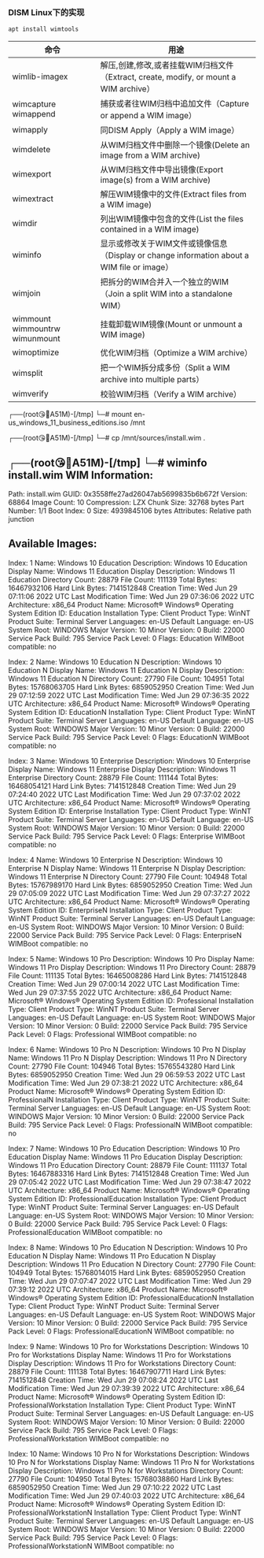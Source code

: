 ### DISM Linux下的实现
```bash
apt install wimtools
```

|            命令                  |             用途                                                                        |
|---------------------------------|------------------------------------------------------------------------------------------|
|wimlib-imagex                    |解压,创建,修改,或者挂载WIM归档文件（Extract, create, modify, or mount a WIM archive）          |
|wimcapture  wimappend            |捕获或者往WIM归档中追加文件（Capture or append a WIM image）                                  |              
|wimapply                         |同DISM Apply（Apply a WIM image）                                                          |
|wimdelete                        |从WIM归档文件中删除一个镜像(Delete an image from a WIM archive)                               |
|wimexport                         |从WIM归档文件中导出镜像(Export image(s) from a WIM archive)                                 |
|wimextract                        |解压WIM镜像中的文件(Extract files from a WIM image)                                        |
|wimdir                            |列出WIM镜像中包含的文件(List the files contained in a WIM image)                            |
|wiminfo                           |显示或修改关于WIM文件或镜像信息（Display or change information about a WIM file or image）    |
|wimjoin                           |把拆分的WIM合并入一个独立的WIM（Join a split WIM into a standalone WIM）                     |
|wimmount  wimmountrw  wimunmount  |挂载卸载WIM镜像(Mount or unmount a WIM image)                                             |
|wimoptimize                       |优化WIM归档（Optimize a WIM archive）                                                     |
|wimsplit                          |把一个WIM拆分成多份（Split a WIM archive into multiple parts）                              |
|wimverify                         |校验WIM归档（Verify a WIM archive）                                                       |



┌──(root😘🧔A51M)-[/tmp]
└─# mount en-us_windows_11_business_editions.iso /mnt

┌──(root😘🧔A51M)-[/tmp]
└─# cp /mnt/sources/install.wim .

┌──(root😘🧔A51M)-[/tmp]
└─# wiminfo install.wim 
WIM Information:
----------------
Path:           install.wim
GUID:           0x3558ffe27ad26047ab5699835b6b672f
Version:        68864
Image Count:    10
Compression:    LZX
Chunk Size:     32768 bytes
Part Number:    1/1
Boot Index:     0
Size:           4939845106 bytes
Attributes:     Relative path junction

Available Images:
-----------------
Index:                  1
Name:                   Windows 10 Education
Description:            Windows 10 Education
Display Name:           Windows 11 Education
Display Description:    Windows 11 Education
Directory Count:        28879
File Count:             111139
Total Bytes:            16467932106
Hard Link Bytes:        7141512848
Creation Time:          Wed Jun 29 07:11:06 2022 UTC
Last Modification Time: Wed Jun 29 07:36:06 2022 UTC
Architecture:           x86_64
Product Name:           Microsoft® Windows® Operating System
Edition ID:             Education
Installation Type:      Client
Product Type:           WinNT
Product Suite:          Terminal Server
Languages:              en-US 
Default Language:       en-US
System Root:            WINDOWS
Major Version:          10
Minor Version:          0
Build:                  22000
Service Pack Build:     795
Service Pack Level:     0
Flags:                  Education
WIMBoot compatible:     no

Index:                  2
Name:                   Windows 10 Education N
Description:            Windows 10 Education N
Display Name:           Windows 11 Education N
Display Description:    Windows 11 Education N
Directory Count:        27790
File Count:             104951
Total Bytes:            15768063705
Hard Link Bytes:        6859052950
Creation Time:          Wed Jun 29 07:12:59 2022 UTC
Last Modification Time: Wed Jun 29 07:36:35 2022 UTC
Architecture:           x86_64
Product Name:           Microsoft® Windows® Operating System
Edition ID:             EducationN
Installation Type:      Client
Product Type:           WinNT
Product Suite:          Terminal Server
Languages:              en-US 
Default Language:       en-US
System Root:            WINDOWS
Major Version:          10
Minor Version:          0
Build:                  22000
Service Pack Build:     795
Service Pack Level:     0
Flags:                  EducationN
WIMBoot compatible:     no

Index:                  3
Name:                   Windows 10 Enterprise
Description:            Windows 10 Enterprise
Display Name:           Windows 11 Enterprise
Display Description:    Windows 11 Enterprise
Directory Count:        28879
File Count:             111144
Total Bytes:            16468054121
Hard Link Bytes:        7141512848
Creation Time:          Wed Jun 29 07:24:40 2022 UTC
Last Modification Time: Wed Jun 29 07:37:02 2022 UTC
Architecture:           x86_64
Product Name:           Microsoft® Windows® Operating System
Edition ID:             Enterprise
Installation Type:      Client
Product Type:           WinNT
Product Suite:          Terminal Server
Languages:              en-US 
Default Language:       en-US
System Root:            WINDOWS
Major Version:          10
Minor Version:          0
Build:                  22000
Service Pack Build:     795
Service Pack Level:     0
Flags:                  Enterprise
WIMBoot compatible:     no

Index:                  4
Name:                   Windows 10 Enterprise N
Description:            Windows 10 Enterprise N
Display Name:           Windows 11 Enterprise N
Display Description:    Windows 11 Enterprise N
Directory Count:        27790
File Count:             104948
Total Bytes:            15767989170
Hard Link Bytes:        6859052950
Creation Time:          Wed Jun 29 07:05:09 2022 UTC
Last Modification Time: Wed Jun 29 07:37:27 2022 UTC
Architecture:           x86_64
Product Name:           Microsoft® Windows® Operating System
Edition ID:             EnterpriseN
Installation Type:      Client
Product Type:           WinNT
Product Suite:          Terminal Server
Languages:              en-US 
Default Language:       en-US
System Root:            WINDOWS
Major Version:          10
Minor Version:          0
Build:                  22000
Service Pack Build:     795
Service Pack Level:     0
Flags:                  EnterpriseN
WIMBoot compatible:     no

Index:                  5
Name:                   Windows 10 Pro
Description:            Windows 10 Pro
Display Name:           Windows 11 Pro
Display Description:    Windows 11 Pro
Directory Count:        28879
File Count:             111135
Total Bytes:            16465008286
Hard Link Bytes:        7141512848
Creation Time:          Wed Jun 29 07:00:14 2022 UTC
Last Modification Time: Wed Jun 29 07:37:55 2022 UTC
Architecture:           x86_64
Product Name:           Microsoft® Windows® Operating System
Edition ID:             Professional
Installation Type:      Client
Product Type:           WinNT
Product Suite:          Terminal Server
Languages:              en-US 
Default Language:       en-US
System Root:            WINDOWS
Major Version:          10
Minor Version:          0
Build:                  22000
Service Pack Build:     795
Service Pack Level:     0
Flags:                  Professional
WIMBoot compatible:     no

Index:                  6
Name:                   Windows 10 Pro N
Description:            Windows 10 Pro N
Display Name:           Windows 11 Pro N
Display Description:    Windows 11 Pro N
Directory Count:        27790
File Count:             104946
Total Bytes:            15765543280
Hard Link Bytes:        6859052950
Creation Time:          Wed Jun 29 06:59:53 2022 UTC
Last Modification Time: Wed Jun 29 07:38:21 2022 UTC
Architecture:           x86_64
Product Name:           Microsoft® Windows® Operating System
Edition ID:             ProfessionalN
Installation Type:      Client
Product Type:           WinNT
Product Suite:          Terminal Server
Languages:              en-US 
Default Language:       en-US
System Root:            WINDOWS
Major Version:          10
Minor Version:          0
Build:                  22000
Service Pack Build:     795
Service Pack Level:     0
Flags:                  ProfessionalN
WIMBoot compatible:     no

Index:                  7
Name:                   Windows 10 Pro Education
Description:            Windows 10 Pro Education
Display Name:           Windows 11 Pro Education
Display Description:    Windows 11 Pro Education
Directory Count:        28879
File Count:             111137
Total Bytes:            16467883316
Hard Link Bytes:        7141512848
Creation Time:          Wed Jun 29 07:05:42 2022 UTC
Last Modification Time: Wed Jun 29 07:38:47 2022 UTC
Architecture:           x86_64
Product Name:           Microsoft® Windows® Operating System
Edition ID:             ProfessionalEducation
Installation Type:      Client
Product Type:           WinNT
Product Suite:          Terminal Server
Languages:              en-US 
Default Language:       en-US
System Root:            WINDOWS
Major Version:          10
Minor Version:          0
Build:                  22000
Service Pack Build:     795
Service Pack Level:     0
Flags:                  ProfessionalEducation
WIMBoot compatible:     no

Index:                  8
Name:                   Windows 10 Pro Education N
Description:            Windows 10 Pro Education N
Display Name:           Windows 11 Pro Education N
Display Description:    Windows 11 Pro Education N
Directory Count:        27790
File Count:             104949
Total Bytes:            15768014015
Hard Link Bytes:        6859052950
Creation Time:          Wed Jun 29 07:07:47 2022 UTC
Last Modification Time: Wed Jun 29 07:39:12 2022 UTC
Architecture:           x86_64
Product Name:           Microsoft® Windows® Operating System
Edition ID:             ProfessionalEducationN
Installation Type:      Client
Product Type:           WinNT
Product Suite:          Terminal Server
Languages:              en-US 
Default Language:       en-US
System Root:            WINDOWS
Major Version:          10
Minor Version:          0
Build:                  22000
Service Pack Build:     795
Service Pack Level:     0
Flags:                  ProfessionalEducationN
WIMBoot compatible:     no

Index:                  9
Name:                   Windows 10 Pro for Workstations
Description:            Windows 10 Pro for Workstations
Display Name:           Windows 11 Pro for Workstations
Display Description:    Windows 11 Pro for Workstations
Directory Count:        28879
File Count:             111138
Total Bytes:            16467907711
Hard Link Bytes:        7141512848
Creation Time:          Wed Jun 29 07:08:24 2022 UTC
Last Modification Time: Wed Jun 29 07:39:39 2022 UTC
Architecture:           x86_64
Product Name:           Microsoft® Windows® Operating System
Edition ID:             ProfessionalWorkstation
Installation Type:      Client
Product Type:           WinNT
Product Suite:          Terminal Server
Languages:              en-US 
Default Language:       en-US
System Root:            WINDOWS
Major Version:          10
Minor Version:          0
Build:                  22000
Service Pack Build:     795
Service Pack Level:     0
Flags:                  ProfessionalWorkstation
WIMBoot compatible:     no

Index:                  10
Name:                   Windows 10 Pro N for Workstations
Description:            Windows 10 Pro N for Workstations
Display Name:           Windows 11 Pro N for Workstations
Display Description:    Windows 11 Pro N for Workstations
Directory Count:        27790
File Count:             104950
Total Bytes:            15768038860
Hard Link Bytes:        6859052950
Creation Time:          Wed Jun 29 07:10:22 2022 UTC
Last Modification Time: Wed Jun 29 07:40:03 2022 UTC
Architecture:           x86_64
Product Name:           Microsoft® Windows® Operating System
Edition ID:             ProfessionalWorkstationN
Installation Type:      Client
Product Type:           WinNT
Product Suite:          Terminal Server
Languages:              en-US 
Default Language:       en-US
System Root:            WINDOWS
Major Version:          10
Minor Version:          0
Build:                  22000
Service Pack Build:     795
Service Pack Level:     0
Flags:                  ProfessionalWorkstationN
WIMBoot compatible:     no
